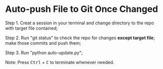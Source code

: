 # Auto-push File to Git Once Changed

Step 1. Creat a session in your terminal and change directory to the repo with target file contained;

Step 2. Run "git status" to check the repo for changes **except target file**; make those commits and push them;

Step 3. Run "python auto-update.py";

Note: Press <kbd>Ctrl</kbd> + <kbd>C</kbd> to terminate whenever needed.
